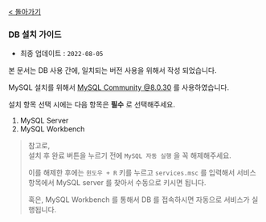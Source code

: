 [< 돌아가기](./README.md)

### DB 설치 가이드

- 최종 업데이트 : `2022-08-05`

본 문서는 DB 사용 간에, 일치되는 버전 사용을 위해서 작성 되었습니다.

MySQL 설치를 위해서 [MySQL Community @8.0.30](https://dev.mysql.com/downloads/installer/) 를 사용하였습니다.

설치 항목 선택 시에는 다음 항목은 **필수** 로 선택해주세요.

1. MySQL Server
2. MySQL Workbench

> 참고로,<br>
> 설치 후 완료 버튼을 누르기 전에 `MySQL 자동 실행` 을 꼭 해제해주세요.<br>
>
> 이를 해제한 후에는 `윈도우 + R` 키를 누르고 `services.msc` 를 입력해서 서비스 항목에서 MySQL server 를 찾아서 수동으로 키시면 됩니다.
>
> 혹은, MySQL Workbench 를 통해서 DB 를 접속하시면 자동으로 서비스가 실행됩니다.